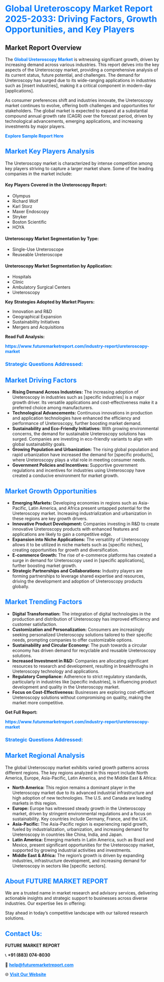 <h1 style="color: #007BFF;">Global Ureteroscopy Market Report 2025-2033: Driving Factors, Growth Opportunities, and Key Players</h1>

<section id="overview">
<h2>Market Report Overview</h2>
<p>The <a href="https://www.futuremarketreport.com/industry-report/ureteroscopy-market" style="color: #007BFF; text-decoration: none;"><strong>Global Ureteroscopy Market</strong></a> is witnessing significant growth, driven by increasing demand across various industries. This report delves into the key aspects of the Ureteroscopy market, providing a comprehensive analysis of its current status, future potential, and challenges. The demand for Ureteroscopy has surged due to its wide-ranging applications in industries such as [insert industries], making it a critical component in modern-day [applications].</p>
<p>As consumer preferences shift and industries innovate, the Ureteroscopy market continues to evolve, offering both challenges and opportunities for stakeholders. The global market is expected to expand at a substantial compound annual growth rate (CAGR) over the forecast period, driven by technological advancements, emerging applications, and increasing investments by major players.</p>
</section>

<section id="overview">
<p><a href="https://www.futuremarketreport.com/request-sample/reportId=121922" style="color: #007BFF; text-decoration: none;"><strong>Explore Sample Report Here</strong></a></p>
</section>

<section id="key-players">
<h2 style="color: #007BFF;">Market Key Players Analysis</h2>
<p>The Ureteroscopy market is characterized by intense competition among key players striving to capture a larger market share. Some of the leading companies in the market include:</p>
<h4>Key Players Covered in the Ureteroscopy Report:</h4>
<ul><li>Olympus</li><li>Richard Wolf</li><li>Karl Storz</li><li>Maxer Endoscopy</li><li>Stryker</li><li>Boston Scientific</li><li>HOYA</li></ul>
<h4>Ureteroscopy Market Segmentation by Type:</h4>
<ul><li>Single-Use Ureteroscope</li><li>Reuseable Ureteroscope</li></ul>

<h4>Ureteroscopy Market Segmentation by Application:</h4>
<ul><li>Hospitals</li><li>Clinic</li><li>Ambulatory Surgical Centers</li><li>Ureteroscopy</li></ul>
<p><strong>Key Strategies Adopted by Market Players:</strong></p>
<ul>
<li>Innovation and R&D</li>
<li>Geographical Expansion</li>
<li>Sustainability Initiatives</li>
<li>Mergers and Acquisitions</li>
</ul>
</section>

<section>
<p><strong>Read Full Analysis: </strong></p><a href="https://www.futuremarketreport.com/industry-report/ureteroscopy-market" style="color: #007BFF; text-decoration: none;"><strong>https://www.futuremarketreport.com/industry-report/ureteroscopy-market</strong></a>
<h3 style="color: #007BFF;">Strategic Questions Addressed:</h3>
</section>

<section id="driving-factors">
<h2 style="color: #007BFF;">Market Driving Factors</h2>
<ul>
<li><strong>Rising Demand Across Industries:</strong> The increasing adoption of Ureteroscopy in industries such as [specific industries] is a major growth driver. Its versatile applications and cost-effectiveness make it a preferred choice among manufacturers.</li>
<li><strong>Technological Advancements:</strong> Continuous innovations in production and application technologies have enhanced the efficiency and performance of Ureteroscopy, further boosting market demand.</li>
<li><strong>Sustainability and Eco-Friendly Initiatives:</strong> With growing environmental concerns, the demand for sustainable Ureteroscopy solutions has surged. Companies are investing in eco-friendly variants to align with global sustainability goals.</li>
<li><strong>Growing Population and Urbanization:</strong> The rising global population and rapid urbanization have increased the demand for [specific products], where Ureteroscopy plays a vital role in meeting consumer needs.</li>
<li><strong>Government Policies and Incentives:</strong> Supportive government regulations and incentives for industries using Ureteroscopy have created a conducive environment for market growth.</li>
</ul>
</section>

<section id="growth-opportunities">
<h2 style="color: #007BFF;">Market Growth Opportunities</h2>
<ul>
<li><strong>Emerging Markets:</strong> Developing economies in regions such as Asia-Pacific, Latin America, and Africa present untapped potential for the Ureteroscopy market. Increasing industrialization and urbanization in these regions are key growth drivers.</li>
<li><strong>Innovative Product Development:</strong> Companies investing in R&D to create innovative Ureteroscopy products with enhanced features and applications are likely to gain a competitive edge.</li>
<li><strong>Expansion into Niche Applications:</strong> The versatility of Ureteroscopy allows it to be utilized in niche markets such as [specific niches], creating opportunities for growth and diversification.</li>
<li><strong>E-commerce Growth:</strong> The rise of e-commerce platforms has created a surge in demand for Ureteroscopy used in [specific applications], further boosting market growth.</li>
<li><strong>Strategic Partnerships and Collaborations:</strong> Industry players are forming partnerships to leverage shared expertise and resources, driving the development and adoption of Ureteroscopy products globally.</li>
</ul>
</section>

<section id="trending-factors">
<h2 style="color: #007BFF;">Market Trending Factors</h2>
<ul>
<li><strong>Digital Transformation:</strong> The integration of digital technologies in the production and distribution of Ureteroscopy has improved efficiency and customer satisfaction.</li>
<li><strong>Customization and Personalization:</strong> Consumers are increasingly seeking personalized Ureteroscopy solutions tailored to their specific needs, prompting companies to offer customizable options.</li>
<li><strong>Sustainability and Circular Economy:</strong> The push towards a circular economy has driven demand for recyclable and reusable Ureteroscopy solutions.</li>
<li><strong>Increased Investment in R&D:</strong> Companies are allocating significant resources to research and development, resulting in breakthroughs in Ureteroscopy technology and applications.</li>
<li><strong>Regulatory Compliance:</strong> Adherence to strict regulatory standards, particularly in industries like [specific industries], is influencing product development and quality in the Ureteroscopy market.</li>
<li><strong>Focus on Cost-Effectiveness:</strong> Businesses are exploring cost-efficient Ureteroscopy solutions without compromising on quality, making the market more competitive.</li>
</ul>
</section>

<section>
<p><strong>Get Full Report: </strong></p><a href="https://www.futuremarketreport.com/industry-report/ureteroscopy-market" style="color: #007BFF; text-decoration: none;"><strong>https://www.futuremarketreport.com/industry-report/ureteroscopy-market</strong></a>
<h3 style="color: #007BFF;">Strategic Questions Addressed:</h3>
</section>


<section id="regional-analysis">
<h2 style="color: #007BFF;">Market Regional Analysis</h2>
<p>The global Ureteroscopy market exhibits varied growth patterns across different regions. The key regions analyzed in this report include North America, Europe, Asia-Pacific, Latin America, and the Middle East & Africa:</p>
<ul>
<li><strong>North America:</strong> This region remains a dominant player in the Ureteroscopy market due to its advanced industrial infrastructure and high adoption of new technologies. The U.S. and Canada are leading markets in this region.</li>
<li><strong>Europe:</strong> Europe has witnessed steady growth in the Ureteroscopy market, driven by stringent environmental regulations and a focus on sustainability. Key countries include Germany, France, and the U.K.</li>
<li><strong>Asia-Pacific:</strong> The Asia-Pacific region is experiencing rapid growth, fueled by industrialization, urbanization, and increasing demand for Ureteroscopy in countries like China, India, and Japan.</li>
<li><strong>Latin America:</strong> Emerging markets in Latin America, such as Brazil and Mexico, present significant opportunities for the Ureteroscopy market, supported by growing industrial activities and investments.</li>
<li><strong>Middle East & Africa:</strong> The region’s growth is driven by expanding industries, infrastructure development, and increasing demand for Ureteroscopy in sectors like [specific sectors].</li>
</ul>
</section>

<footer>
<h2 style="color: #007BFF;">About FUTURE MARKET REPORT</h2>
<p>We are a trusted name in market research and advisory services, delivering actionable insights and strategic support to businesses across diverse industries. Our expertise lies in offering:</p>

<p>Stay ahead in today’s competitive landscape with our tailored research solutions.</p>

<h2 style="color: #007BFF;">Contact Us:</h2>
<p><strong>FUTURE MARKET REPORT</strong></p>
<p>📞 <strong>+91 (883) 074-8030</strong></p>
<p>📧 <strong><a href="mailto:help@futuremarketreport.com" style="color: #007BFF;">help@futuremarketreport.com</a></strong></p>
<p>🌐 <strong><a href="https://www.futuremarketreport.com/" style="color: #007BFF;">Visit Our Website</a></strong></p>
</footer>